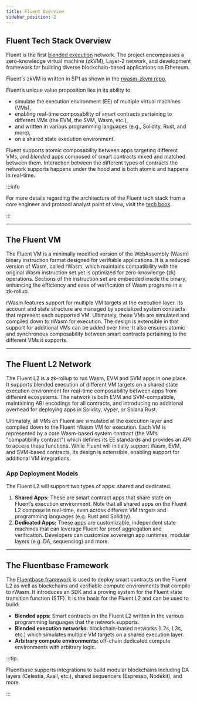 ```yaml
---
title: Fluent Overview
sidebar_position: 2
---
```

Fluent Tech Stack Overview
---

Fluent is the first [blended execution](blended-101.md) network. The project encompasses a zero-knowledge virtual machine (zkVM), Layer-2 network, and development framework for building diverse blockchain-based applications on Ethereum.

Fluent's zkVM is written in SP1 as shown in the [rwasm-zkvm repo](https://github.com/fluentlabs-xyz/rwasm-zkvm).

Fluent’s unique value proposition lies in its ability to:

* simulate the execution environment (EE) of multiple virtual machines (VMs),
* enabling real-time composability of smart contracts pertaining to different VMs (the EVM, the SVM, Wasm, etc.),
* and written in various programming languages (e.g., Solidity, Rust, and more),
* on a shared state execution environment.

Fluent supports atomic composability between apps targeting different VMs, and _blended_ apps composed of smart contracts mixed and matched between them. Interaction between the different types of contracts the network supports happens under the hood and is both atomic and happens in real-time.

:::info

For more details regarding the architecture of the Fluent tech stack from a core engineer and protocol analyst point of view, visit the [tech book](https://book.gblend.xyz).

:::

---

## The Fluent VM

The Fluent VM is a minimally modified version of the WebAssembly (Wasm) binary instruction format designed for verifiable applications. It is a reduced version of Wasm, called rWasm, which maintains compatibility with the original Wasm instruction set yet is optimized for zero-knowledge (zk) operations. Sections of the instruction set are embedded inside the binary, enhancing the efficiency and ease of verification of Wasm programs in a zk-rollup.

rWasm features support for multiple VM targets at the execution layer. Its account and state structure are managed by specialized system contracts that represent each supported VM. Ultimately, these VMs are simulated and compiled down to rWasm for execution. The design is extensible in that support for additional VMs can be added over time. It also ensures atomic and synchronous composability between smart contracts pertaining to the different VMs it supports.

---

## The Fluent L2 Network

The Fluent L2 is a zk-rollup to run Wasm, EVM and SVM apps in one place. It supports blended execution of different VM targets on a shared state execution environment for real-time composability between apps from different ecosystems. The network is both EVM and SVM-compatible, maintaining ABI encodings for all contracts, and introducing no additional overhead for deploying apps in Solidity, Vyper, or Solana Rust.

Ultimately, all VMs on Fluent are simulated at the execution layer and compiled down to the Fluent rWasm VM for execution. Each VM is represented by a core Wasm-based system contract (the VM’s "compatibility contract") which defines its EE standards and provides an API to access these functions. While Fluent will initially support Wasm, EVM, and SVM-based contracts, its design is extensible, enabling support for additional VM integrations.

### App Deployment Models

The Fluent L2 will support two types of apps: shared and dedicated.

1. **Shared Apps:** These are smart contract apps that share state on Fluent’s execution environment. Note that all shared apps on the Fluent L2 compose in real-time, even across different VM targets and programming languages (e.g. Rust and Solidity).
2. **Dedicated Apps:** These apps are customizable, independent state machines that can leverage Fluent for proof aggregation and verification. Developers can customize sovereign app runtimes, modular layers (e.g. DA, sequencing) and more.

---

## The Fluentbase Framework

The [Fluentbase framework](../fluentbase-sdk/build-w-fluentbase-sdk.md) is used to deploy smart contracts on the Fluent L2 as well as blockchains and verifiable compute environments that compile to rWasm. It introduces an SDK and a proving system for the Fluent state transition function (STF). It is the basis for the Fluent L2 and can be used to build:

* **Blended apps:** Smart contracts on the Fluent L2 written in the various programming languages that the network supports.
* **Blended execution networks:** blockchain-based networks (L2s, L3s, etc.) which simulates multiple VM targets on a shared execution layer.
* **Arbitrary compute environments:** off-chain dedicated compute environments with arbitrary logic.

:::tip 

Fluentbase supports integrations to build modular blockchains including DA layers (Celestia, Avail, etc.), shared sequencers (Espresso, Nodekit), and more.

:::
